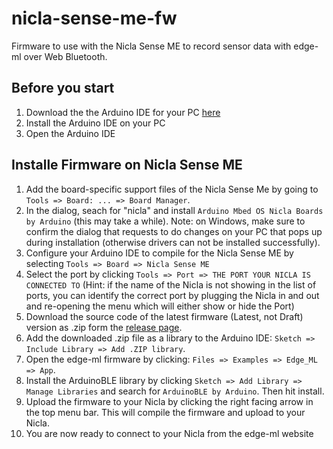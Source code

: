 # nicla-sense-me-fw

Firmware to use with the Nicla Sense ME to record sensor data with edge-ml over Web Bluetooth.

## Before you start
1. Download the the Arduino IDE for your PC [here](https://www.arduino.cc/en/software)
2. Install the Arduino IDE on your PC
3. Open the Arduino IDE

## Installe Firmware on Nicla Sense ME
1. Add the board-specific support files of the Nicla Sense Me by going to `Tools => Board: ... => Board Manager`. 
2. In the dialog, seach for "nicla" and install `Arduino Mbed OS Nicla Boards by Arduino` (this may take a while). Note: on Windows, make sure to confirm the dialog that requests to do changes on your PC that pops up during installation (otherwise drivers can not be installed successfully).
3. Configure your Arduino IDE to compile for the Nicla Sense ME by selecting ``Tools => Board => Nicla Sense ME``
4. Select the port by clicking `Tools => Port => THE PORT YOUR NICLA IS CONNECTED TO` (Hint: if the name of the Nicla is not showing in the list of ports, you can identify the correct port by plugging the Nicla in and out and re-opening the menu which will either show or hide the Port)
5. Download the source code of the latest firmware (Latest, not Draft) version as .zip form the [release page](https://github.com/edge-ml/nicla-sense-me-fw/releases).
6. Add the downloaded .zip file as a library to the Arduino IDE: `Sketch => Include Library => Add .ZIP library`.
7. Open the edge-ml firmware by clicking: `Files => Examples => Edge_ML => App`.
8. Install the ArduinoBLE library by clicking `Sketch => Add Library => Manage Libraries` and search for `ArduinoBLE by Arduino`. Then hit install.
9. Upload the firmware to your Nicla by clicking the right facing arrow in the top menu bar. This will compile the firmware and upload to your Nicla.
10. You are now ready to connect to your Nicla from the edge-ml website
